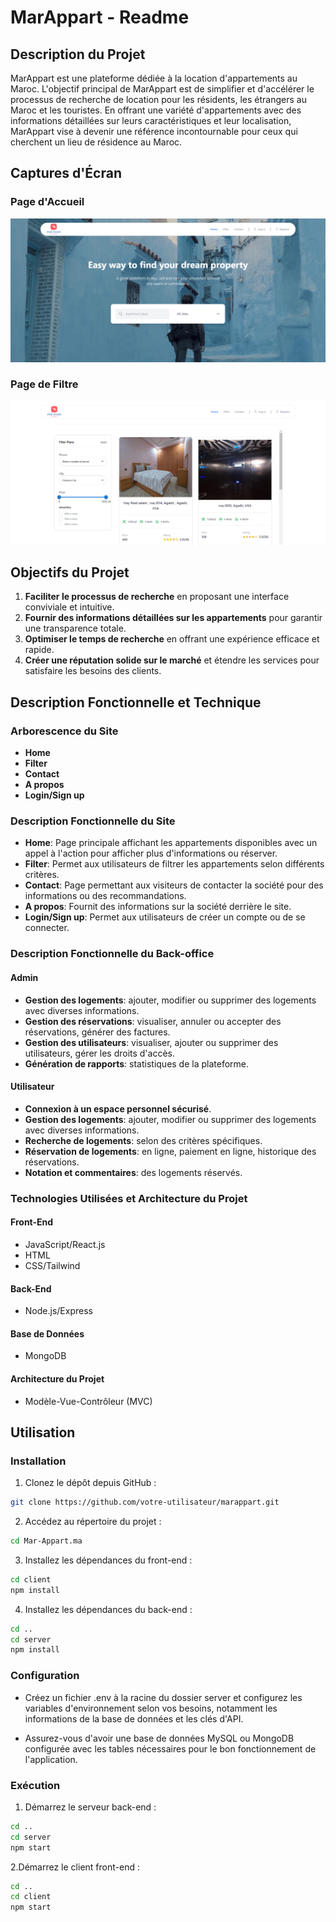 
# MarAppart - Readme

## Description du Projet

MarAppart est une plateforme dédiée à la location d'appartements au Maroc. L'objectif principal de MarAppart est de simplifier et d'accélérer le processus de recherche de location pour les résidents, les étrangers au Maroc et les touristes. En offrant une variété d'appartements avec des informations détaillées sur leurs caractéristiques et leur localisation, MarAppart vise à devenir une référence incontournable pour ceux qui cherchent un lieu de résidence au Maroc.

## Captures d'Écran

### Page d'Accueil

![Page d'Accueil](https://github.com/HichamElquagh/Mar-Appart.ma/blob/main/client/src/assets/image1.png)

### Page de Filtre

![Page de Filtre](https://github.com/HichamElquagh/Mar-Appart.ma/blob/main/client/src/assets/image.png)

## Objectifs du Projet

1. **Faciliter le processus de recherche** en proposant une interface conviviale et intuitive.
2. **Fournir des informations détaillées sur les appartements** pour garantir une transparence totale.
3. **Optimiser le temps de recherche** en offrant une expérience efficace et rapide.
4. **Créer une réputation solide sur le marché** et étendre les services pour satisfaire les besoins des clients.

## Description Fonctionnelle et Technique

### Arborescence du Site

- **Home**
- **Filter**
- **Contact**
- **A propos**
- **Login/Sign up**

### Description Fonctionnelle du Site

- **Home**: Page principale affichant les appartements disponibles avec un appel à l'action pour afficher plus d'informations ou réserver.
- **Filter**: Permet aux utilisateurs de filtrer les appartements selon différents critères.
- **Contact**: Page permettant aux visiteurs de contacter la société pour des informations ou des recommandations.
- **A propos**: Fournit des informations sur la société derrière le site.
- **Login/Sign up**: Permet aux utilisateurs de créer un compte ou de se connecter.

### Description Fonctionnelle du Back-office

#### Admin

- **Gestion des logements**: ajouter, modifier ou supprimer des logements avec diverses informations.
- **Gestion des réservations**: visualiser, annuler ou accepter des réservations, générer des factures.
- **Gestion des utilisateurs**: visualiser, ajouter ou supprimer des utilisateurs, gérer les droits d'accès.
- **Génération de rapports**: statistiques de la plateforme.

#### Utilisateur

- **Connexion à un espace personnel sécurisé**.
- **Gestion des logements**: ajouter, modifier ou supprimer des logements avec diverses informations.
- **Recherche de logements**: selon des critères spécifiques.
- **Réservation de logements**: en ligne, paiement en ligne, historique des réservations.
- **Notation et commentaires**: des logements réservés.

### Technologies Utilisées et Architecture du Projet

#### Front-End

- JavaScript/React.js
- HTML
- CSS/Tailwind

#### Back-End

- Node.js/Express

#### Base de Données

- MongoDB

#### Architecture du Projet

- Modèle-Vue-Contrôleur (MVC)

## Utilisation

### Installation

1. Clonez le dépôt depuis GitHub :
```bash
git clone https://github.com/votre-utilisateur/marappart.git
````
2. Accédez au répertoire du projet :
```bash
cd Mar-Appart.ma
````
3. Installez les dépendances du front-end :
````bash
cd client
npm install
````
4. Installez les dépendances du back-end :
````bash
cd ..
cd server
npm install
````
### Configuration

- Créez un fichier .env à la racine du dossier server et configurez les variables d'environnement selon vos besoins, notamment les informations de la base de données et les clés d'API.

- Assurez-vous d'avoir une base de données MySQL ou MongoDB configurée avec les tables nécessaires pour le bon fonctionnement de l'application.

### Exécution
1. Démarrez le serveur back-end :
````bash
cd ..
cd server
npm start
````
2.Démarrez le client front-end :
````bash
cd ..
cd client
npm start
````



   


